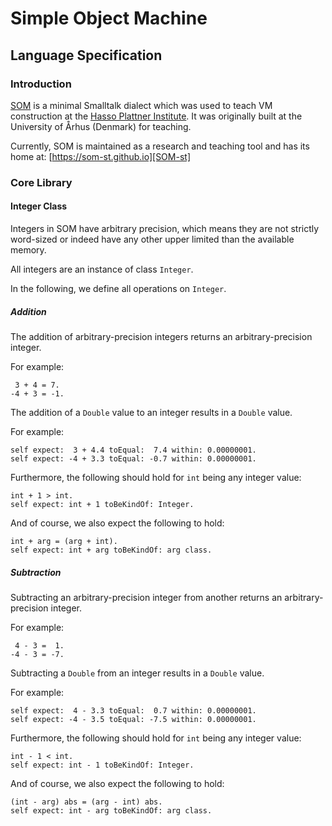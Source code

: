 # Simple Object Machine

## Language Specification

### Introduction

[SOM][SOM-st] is a minimal Smalltalk dialect which was used to teach VM
construction at the [Hasso Plattner Institute][SOM]. It was originally built at
the University of Århus (Denmark) for teaching.

Currently, SOM is maintained as a research and teaching tool and has its home
at: [https://som-st.github.io][SOM-st]


### Core Library

#### Integer Class

Integers in SOM have arbitrary precision, which means they are not strictly
word-sized or indeed have any other upper limited than the available memory.

All integers are an instance of class `Integer`.

In the following, we define all operations on `Integer`.

##### Addition

The addition of arbitrary-precision integers returns an arbitrary-precision
integer.

For example:

```{spec IntSpec.intAddition}
 3 + 4 = 7.
-4 + 3 = -1.
```

The addition of a `Double` value to an integer results in a `Double` value.

For example:

```{spec IntSpec.doubleAddition}
self expect:  3 + 4.4 toEqual:  7.4 within: 0.00000001.
self expect: -4 + 3.3 toEqual: -0.7 within: 0.00000001.
```

Furthermore, the following should hold for `int` being any integer value:

```{spec IntSpec.intAddIncreases, int=allIntVals}
int + 1 > int.
self expect: int + 1 toBeKindOf: Integer.
```

And of course, we also expect the following to hold:

```{spec IntSpec.intAddSymmetric, int=allIntVals, arg={allIntVals, allDoubleVals}}
int + arg = (arg + int).
self expect: int + arg toBeKindOf: arg class.
```

##### Subtraction

Subtracting an arbitrary-precision integer from another returns an arbitrary-precision integer.

For example:

```{spec IntSpec.intSubtraction}
 4 - 3 =  1.
-4 - 3 = -7.
```

Subtracting a `Double` from an integer results in a `Double` value.

For example:
```{spec IntSpec.doubleSubtraction}
self expect:  4 - 3.3 toEqual:  0.7 within: 0.00000001.
self expect: -4 - 3.5 toEqual: -7.5 within: 0.00000001.
```

Furthermore, the following should hold for `int` being any integer value:

```{spec IntSpec.intSubDecrease, int=allIntVals}
int - 1 < int.
self expect: int - 1 toBeKindOf: Integer.
```

And of course, we also expect the following to hold:

```{spec IntSpec.intSubAbsSymmetric, int=allIntVals, arg={allIntVals, allDoubleVals}}
(int - arg) abs = (arg - int) abs.
self expect: int - arg toBeKindOf: arg class.
```


[SOM]: http://www.hpi.uni-potsdam.de/hirschfeld/projects/som/
[SOM-st]: https://som-st.github.io
